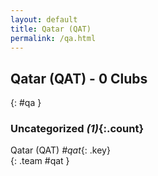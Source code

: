 ```yaml
---
layout: default
title: Qatar (QAT)
permalink: /qa.html
---
```



## Qatar (QAT) - 0 Clubs
{: #qa }









### Uncategorized _(1)_{:.count}


Qatar  (QAT)  _#qat_{: .key} <br>
{: .team #qat }


 
